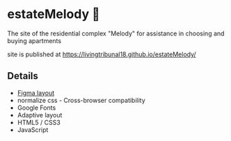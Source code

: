 # estateMelody  🏢

The site of the residential complex "Melody" for assistance in choosing and buying apartments

site is published at https://livingtribunal18.github.io/estateMelody/

## Details
- <a href="https://www.figma.com/file/PCpDJXghyV7RFUaTCEw8YF/Melody?node-id=1%3A2"> Figma layout </a> 
- normalize css - Сross-browser compatibility
- Google Fonts
- Adaptive layout
- HTML5 / CSS3
- JavaScript

